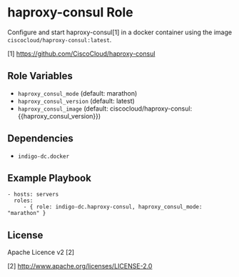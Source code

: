 haproxy-consul Role
=========

Configure and start haproxy-consul[1] in a docker container using the image `ciscocloud/haproxy-consul:latest`. 

[1] https://github.com/CiscoCloud/haproxy-consul

Role Variables
--------------

- `haproxy_consul_mode` (default: marathon)
- `haproxy_consul_version` (default: latest)
- `haproxy_consul_image` (default: ciscocloud/haproxy-consul:{{haproxy_consul_version}}) 


Dependencies
------------

- `indigo-dc.docker`

Example Playbook
----------------

    - hosts: servers
      roles:
         - { role: indigo-dc.haproxy-consul, haproxy_consul_mode: "marathon" }

License
-------

Apache Licence v2 [2]

[2] http://www.apache.org/licenses/LICENSE-2.0
